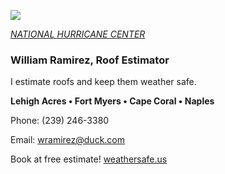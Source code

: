 ![](20253031340-20253031910-ABI-AL132025-GEOCOLOR-1000x1000.gif)


[*NATIONAL HURRICANE CENTER*](https://www.nhc.noaa.gov/)


### William Ramirez, Roof Estimator

I estimate roofs and keep them weather safe.

**Lehigh Acres • Fort Myers • Cape Coral • Naples**

Phone: (239) 246-3380 

Email: [wramirez@duck.com](mailto:wramirez@duck.com)

Book at free estimate! [weathersafe.us](weathersafe.us)